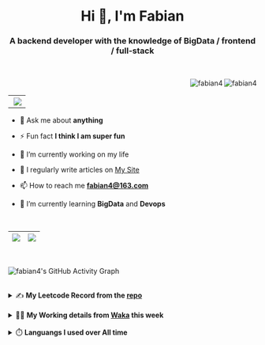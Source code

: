 <h1 align="center">Hi 👋, I'm Fabian</h1>
<h3 align="center">A backend developer with the knowledge of BigData / frontend / full-stack</h3>

<br/>

<img align="right" src="https://komarev.com/ghpvc/?username=fabian4&label=views&color=0e75b6&style=flat" alt="fabian4" /><img align="right" src="https://img.shields.io/badge/Author-fabian4-orange?logo=Dark%20Reader" alt="fabian4" />

<br/>

<table align="right" border="0.5"><tr><th><img align="right"  src="https://github-readme-stats.vercel.app/api/top-langs/?username=fabian4&layout=compact&theme=buefy&hide_border=true"/</th></tr></table>

- 💬 Ask me about **anything**

- ⚡ Fun fact **I think I am super fun**

- 🔭 I’m currently working on my life

- 📝 I regularly write articles on [My Site](https://fabian4.site/)

- 📫 How to reach me **fabian4@163.com**

- 🌱 I’m currently learning **BigData** and **Devops** 

<!-- - 📄 Know about my Daily details on [My Personal Blog Galllery](https://fabian4.github.io/gallery/) -->

<br/>

|  <img align="center" src="https://github-readme-streak-stats.herokuapp.com/?user=fabian4&theme=gruvbox_duo&currStreakNum=2FD3EB&fire=pink&sideLabels=F00&hide_border=true&date_format=[Y.]n.j" /> |  <img align="center" src="https://github-readme-stats.vercel.app/api?username=fabian4&count_private=true&show_icons=true&theme=flag-india&show_owner=true&hide_border=true" />|
| ------------- | ------------- |

<br/>

![fabian4's GitHub Activity Graph](https://github-readme-activity-graph.cyclic.app/graph?username=fabian4&theme=github-light)

<br/>
<details>
  <summary>✍️ <b>My Leetcode Record from the <a href="https://github.com/fabian4/leetcode">repo</a></b></summary>
 
 ---
  
|[![Leetcode Stats](https://leetcard.jacoblin.cool/fabianbao?theme=light&font=Zen%20Kurenaido&ext=heatmap&site=cn&border=0)](https://leetcode-cn.com/u/fabianbao/)|
| ------------- |
  
<!--|[![Leetcode Stats](https://leetcard.jacoblin.cool/fabianbao?theme=light&font=Bubbler%20One&ext=heatmap&site=cn&border=0)](https://leetcode-cn.com/u/fabianbao/)|[![fabian's LeetCode Stats](https://leetcode-stats.vercel.app/api?username=fabian)](https://leetcode-cn.com/u/fabianbao/)|
| ------------- | ------------- | -->
  
|![image](https://user-images.githubusercontent.com/60428924/216034888-f8b4b00e-da4c-486c-9872-e4a18b9c6325.png)|
| ------------- |
|![image](https://user-images.githubusercontent.com/60428924/216035023-02273762-0103-4d59-affc-23d4d0c18d1d.png)|
  
</details>

<br/>

<details>
  <summary>👨‍💻 <b>My Working details from <a href="https://wakatime.com/@fabian4">Waka</a> this week</b></summary>

---

<!--START_SECTION:waka-->
![Code Time](http://img.shields.io/badge/Code%20Time-409%20hrs%208%20mins-blue)

**I'm an Early 🐤** 

```text
🌞 Morning                675 commits         ██████████░░░░░░░░░░░░░░░   38.07 % 
🌆 Daytime                497 commits         ███████░░░░░░░░░░░░░░░░░░   28.03 % 
🌃 Evening                582 commits         ████████░░░░░░░░░░░░░░░░░   32.83 % 
🌙 Night                  19 commits          ░░░░░░░░░░░░░░░░░░░░░░░░░   01.07 % 
```
📅 **I'm Most Productive on Wednesday** 

```text
Monday                   287 commits         ████░░░░░░░░░░░░░░░░░░░░░   16.19 % 
Tuesday                  253 commits         ████░░░░░░░░░░░░░░░░░░░░░   14.27 % 
Wednesday                323 commits         █████░░░░░░░░░░░░░░░░░░░░   18.22 % 
Thursday                 255 commits         ████░░░░░░░░░░░░░░░░░░░░░   14.38 % 
Friday                   260 commits         ████░░░░░░░░░░░░░░░░░░░░░   14.66 % 
Saturday                 174 commits         ██░░░░░░░░░░░░░░░░░░░░░░░   09.81 % 
Sunday                   221 commits         ███░░░░░░░░░░░░░░░░░░░░░░   12.46 % 
```


📊 **This Week I Spent My Time On** 

```text
💬 Programming Languages: 
Java                     3 hrs 34 mins       ████████████████░░░░░░░░░   62.95 % 
XML                      1 hr 19 mins        ██████░░░░░░░░░░░░░░░░░░░   23.52 % 
YAML                     33 mins             ██░░░░░░░░░░░░░░░░░░░░░░░   09.97 % 
textmate                 7 mins              █░░░░░░░░░░░░░░░░░░░░░░░░   02.29 % 
Text                     4 mins              ░░░░░░░░░░░░░░░░░░░░░░░░░   01.21 % 

🔥 Editors: 
IntelliJ                 5 hrs 32 mins       ████████████████████████░   97.85 % 
GoLand                   7 mins              █░░░░░░░░░░░░░░░░░░░░░░░░   02.15 % 

💻 Operating System: 
Mac                      5 hrs 40 mins       █████████████████████████   100.00 % 
```


<!--END_SECTION:waka-->
  
</details>

<br/>

<details>
  <summary>⏱️ <b>Languangs I used over All time</b></summary>
  
---
  
![languages all time](https://wakatime.com/share/@32ef5ac6-eac5-4886-805c-ce9fe059857e/efc24c85-e478-4696-bcbd-c5669145b831.svg)
  
</details>
